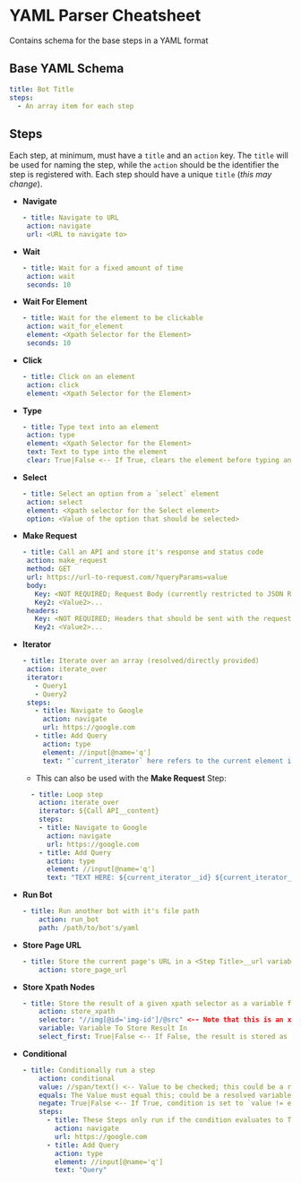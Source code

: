 
# YAML Parser Cheatsheet

Contains schema for the base steps in a YAML format


## Base YAML Schema

```yaml
title: Bot Title
steps:
  - An array item for each step
```


## Steps

Each step, at minimum, must have a `title` and an `action` key. The `title` will be used for naming the step, while the `action` should be the identifier the step is registered with. Each step should have a unique `title` (*this may change*).

- **Navigate**

     ```yaml
    - title: Navigate to URL
      action: navigate
      url: <URL to navigate to>
    ```

- **Wait**

     ```yaml
    - title: Wait for a fixed amount of time
      action: wait
      seconds: 10
    ```

- **Wait For Element**

     ```yaml
    - title: Wait for the element to be clickable
      action: wait_for_element
      element: <Xpath Selector for the Element>
      seconds: 10
    ```

- **Click**

     ```yaml
    - title: Click on an element
      action: click
      element: <Xpath Selector for the Element>
    ```

- **Type**

     ```yaml
    - title: Type text into an element
      action: type
      element: <Xpath Selector for the Element>
      text: Text to type into the element
      clear: True|False <-- If True, clears the element before typing anything
    ```

- **Select**

     ```yaml
    - title: Select an option from a `select` element
      action: select
      element: <Xpath selector for the Select element>
      option: <Value of the option that should be selected>
    ```

- **Make Request**

     ```yaml
    - title: Call an API and store it's response and status code
      action: make_request
      method: GET
      url: https://url-to-request.com/?queryParams=value
      body: 
        Key: <NOT REQUIRED; Request Body (currently restricted to JSON Request data)>
        Key2: <Value2>...
      headers:
        Key: <NOT REQUIRED; Headers that should be sent with the request>
        Key2: <Value2>...
    ```

- **Iterator**

     ```yaml
    - title: Iterate over an array (resolved/directly provided)
      action: iterate_over
      iterator:
        - Query1
        - Query2
      steps:
        - title: Navigate to Google
          action: navigate
          url: https://google.com
        - title: Add Query
          action: type
          element: //input[@name='q']
          text: "`current_iterator` here refers to the current element in the loop: ${current_iterator}"
    ```
  - This can also be used with the **Make Request** Step:

  ```yaml
    - title: Loop step
      action: iterate_over
      iterator: ${Call API__content}
      steps:
      - title: Navigate to Google
        action: navigate
        url: https://google.com
      - title: Add Query
        action: type
        element: //input[@name='q']
        text: "TEXT HERE: ${current_iterator__id} ${current_iterator__title}"
  ```
  
- **Run Bot**

  ```yaml
  - title: Run another bot with it's file path
      action: run_bot
      path: /path/to/bot's/yaml
  ```

- **Store Page URL**

  ```yaml
  - title: Store the current page's URL in a <Step Title>__url variable for later use
      action: store_page_url
  ```

- **Store Xpath Nodes**

  ```yaml
  - title: Store the result of a given xpath selector as a variable for later use (attributes/props only!)
      action: store_xpath
      selector: "//img[@id='img-id']/@src" <-- Note that this is an xpath selector to an attribute, not an element!
      variable: Variable To Store Result In
      select_first: True|False <-- If False, the result is stored as an array; if True, only the first result is stored
  ```

- **Conditional**

  ```yaml
  - title: Conditionally run a step
      action: conditional
      value: //span/text() <-- Value to be checked; this could be a resolved variable or an xpath selector
      equals: The Value must equal this; could be a resolved variable or any other type
      negate: True|False <-- If True, condition is set to `value != equals`, otherwise it's `value == equals`
      steps:
        - title: These Steps only run if the condition evaluates to True
          action: navigate
          url: https://google.com
        - title: Add Query
          action: type
          element: //input[@name='q']
          text: "Query"
  ```
  